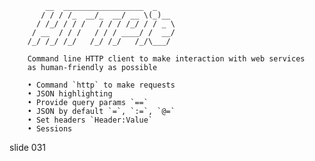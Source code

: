             __  __________________  _
           / / / /_  __/_  __/ __ \(_)__
          / /_/ / / /   / / / /_/ / / _ \
         / __  / / /   / / / ____/ /  __/
        /_/ /_/ /_/   /_/ /_/   /_/\___/

        Command line HTTP client to make interaction with web services
        as human-friendly as possible

        • Command `http` to make requests
        • JSON highlighting
        • Provide query params `==`
        • JSON by default `=`, `:=`, `@=`
        • Set headers `Header:Value`
        • Sessions

















































































slide 031
